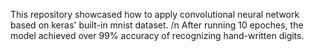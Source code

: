 This repository showcased how to apply convolutional neural network based on keras' built-in mnist dataset. /n
After running 10 epoches, the model achieved over 99% accuracy of recognizing hand-written digits.
